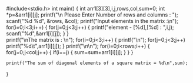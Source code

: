 #include<stdio.h>
int main()
{
  int arr1[3][3],i,j,rows,col,sum=0;
  int *p=&arr1[i][j];
  printf("\n Please Enter Number of rows and columns  :  ");
 scanf("%d %d", &rows, &col);
  printf("Input elements in the matrix :\n");
  for(i=0;i<3;i++)
  {
      for(j=0;j<3;j++)
      {
	      printf("element - [%d],[%d] : ",i,j);
	      scanf("%d",&arr1[i][j]);
      }
  }  
  printf("\nThe matrix is : \n");
  for(i=0;i<3;i++)
  {
      printf("\n");
      for(j=0;j<3;j++)
           printf("%d\t",arr1[i][j]);
  }
 printf("\n\n");
 for(i=0;i<rows;i++)
    {
        for(j=0;j<col;j++)
        {
            if(i==j)
            {
                sum=sum+arr1[i][j];
            }
        }
    }
 
    printf("The sum of diagonal elements of a square matrix = %d\n",sum);
}
